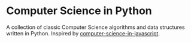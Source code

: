 Computer Science in Python
==========================

A collection of classic Computer Science algorithms and data structures
written in Python. Inspired by
[computer-science-in-javascript](http://github.com/nzakas/computer-science-in-javascript).
